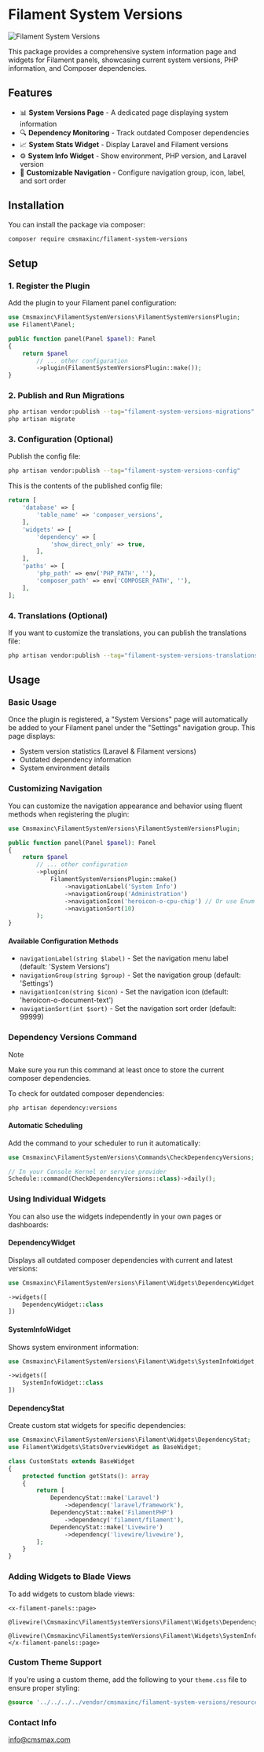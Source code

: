 # Filament System Versions

![Filament System Versions](https://github.com/cmsmaxinc/filament-system-versions/raw/main/thumbnail.jpg)

This package provides a comprehensive system information page and widgets for Filament panels, showcasing current system versions, PHP information, and Composer dependencies.

## Features

- 📊 **System Versions Page** - A dedicated page displaying system information
- 🔍 **Dependency Monitoring** - Track outdated Composer dependencies
- 📈 **System Stats Widget** - Display Laravel and Filament versions
- ⚙️ **System Info Widget** - Show environment, PHP version, and Laravel version
- 🎨 **Customizable Navigation** - Configure navigation group, icon, label, and sort order

## Installation

You can install the package via composer:

```bash
composer require cmsmaxinc/filament-system-versions
```

## Setup

### 1. Register the Plugin

Add the plugin to your Filament panel configuration:

```php
use Cmsmaxinc\FilamentSystemVersions\FilamentSystemVersionsPlugin;
use Filament\Panel;

public function panel(Panel $panel): Panel
{
    return $panel
        // ... other configuration
        ->plugin(FilamentSystemVersionsPlugin::make());
}
```

### 2. Publish and Run Migrations

```bash
php artisan vendor:publish --tag="filament-system-versions-migrations"
php artisan migrate
```

### 3. Configuration (Optional)

Publish the config file:

```bash
php artisan vendor:publish --tag="filament-system-versions-config"
```

This is the contents of the published config file:

```php
return [
    'database' => [
        'table_name' => 'composer_versions',
    ],
    'widgets' => [
        'dependency' => [
            'show_direct_only' => true,
        ],
    ],
    'paths' => [
        'php_path' => env('PHP_PATH', ''),
        'composer_path' => env('COMPOSER_PATH', ''),
    ],
];
```

### 4. Translations (Optional)

If you want to customize the translations, you can publish the translations file:

```bash
php artisan vendor:publish --tag="filament-system-versions-translations"
```

## Usage

### Basic Usage

Once the plugin is registered, a "System Versions" page will automatically be added to your Filament panel under the "Settings" navigation group. This page displays:

- System version statistics (Laravel & Filament versions)
- Outdated dependency information
- System environment details

### Customizing Navigation

You can customize the navigation appearance and behavior using fluent methods when registering the plugin:

```php
use Cmsmaxinc\FilamentSystemVersions\FilamentSystemVersionsPlugin;

public function panel(Panel $panel): Panel
{
    return $panel
        // ... other configuration
        ->plugin(
            FilamentSystemVersionsPlugin::make()
                ->navigationLabel('System Info')
                ->navigationGroup('Administration')
                ->navigationIcon('heroicon-o-cpu-chip') // Or use Enum
                ->navigationSort(10)
        );
}
```

#### Available Configuration Methods

- `navigationLabel(string $label)` - Set the navigation menu label (default: 'System Versions')
- `navigationGroup(string $group)` - Set the navigation group (default: 'Settings')
- `navigationIcon(string $icon)` - Set the navigation icon (default: 'heroicon-o-document-text')
- `navigationSort(int $sort)` - Set the navigation sort order (default: 99999)

### Dependency Versions Command

> [!NOTE]  
> Make sure you run this command at least once to store the current composer dependencies.

To check for outdated composer dependencies:

```bash
php artisan dependency:versions
```

#### Automatic Scheduling

Add the command to your scheduler to run it automatically:

```php
use Cmsmaxinc\FilamentSystemVersions\Commands\CheckDependencyVersions;

// In your Console Kernel or service provider
Schedule::command(CheckDependencyVersions::class)->daily();
```

### Using Individual Widgets

You can also use the widgets independently in your own pages or dashboards:

#### DependencyWidget

Displays all outdated composer dependencies with current and latest versions:

```php
use Cmsmaxinc\FilamentSystemVersions\Filament\Widgets\DependencyWidget;

->widgets([
    DependencyWidget::class
])
```

#### SystemInfoWidget

Shows system environment information:

```php
use Cmsmaxinc\FilamentSystemVersions\Filament\Widgets\SystemInfoWidget;

->widgets([
    SystemInfoWidget::class
])
```

#### DependencyStat

Create custom stat widgets for specific dependencies:

```php
use Cmsmaxinc\FilamentSystemVersions\Filament\Widgets\DependencyStat;
use Filament\Widgets\StatsOverviewWidget as BaseWidget;

class CustomStats extends BaseWidget
{
    protected function getStats(): array
    {
        return [
            DependencyStat::make('Laravel')
                ->dependency('laravel/framework'),
            DependencyStat::make('FilamentPHP')
                ->dependency('filament/filament'),
            DependencyStat::make('Livewire')
                ->dependency('livewire/livewire'),
        ];
    }
}
```

### Adding Widgets to Blade Views

To add widgets to custom blade views:

```blade
<x-filament-panels::page>
    @livewire(\Cmsmaxinc\FilamentSystemVersions\Filament\Widgets\DependencyWidget::class)
    @livewire(\Cmsmaxinc\FilamentSystemVersions\Filament\Widgets\SystemInfoWidget::class)
</x-filament-panels::page>
```

### Custom Theme Support

If you're using a custom theme, add the following to your `theme.css` file to ensure proper styling:

```css
@source '../../../../vendor/cmsmaxinc/filament-system-versions/resources/**/*.blade.php';
```

### Contact Info

info@cmsmax.com

